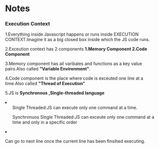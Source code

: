 <h1>Notes</h1>

<h3>Execution Context</h3>
<p>1.Everything inside Javascript happens or runs inside EXECUTION CONTEXT.Imagine it as a big closed box inside which the JS code runs.<p>
<p>2.Exceution context has 2 components <b>1.Memory Component 2.Code Component</b></p>
<p>3.Memory component has all varibales and functions as a key value pairs.Also called <b>"Variable Environment"</b>.
<p>4.Code component is the place where code is exceuted one line at a time.Also called <b>"Thread of Execution"</b>
<p>5.JS is <b>Synchronous ,Single-threaded language</b>
<li>
<ul>Single Threaded:JS can execute only one command at a time.</ul>
<ul>Synchronuos Single Threaded:JS can exceute only one command at a time and only in a specific order</ul>
<li>
<p>Can go to next line once the current line has been finsihed executing.</p>
